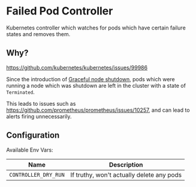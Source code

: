 # Failed Pod Controller

Kubernetes controller which watches for pods which have certain failure states
and removes them.

## Why?

https://github.com/kubernetes/kubernetes/issues/99986

Since the introduction of [Graceful node shutdown](https://kubernetes.io/docs/concepts/architecture/nodes/#graceful-node-shutdown),
pods which were running a node which was shutdown are left in the cluster with
a state of `Terminated`.

This leads to issues such as https://github.com/prometheus/prometheus/issues/10257,
and can lead to alerts firing unnecessarily.

## Configuration

Available Env Vars:

| Name                 | Description                               |
| -------------------- | ----------------------------------------- |
| `CONTROLLER_DRY_RUN` | If truthy, won't actually delete any pods |
